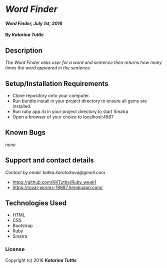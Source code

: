 # _Word Finder_

#### _Word Finder, July 1st, 2016_

#### By _**Katarina Tuttle**_

## Description

_The Word Finder asks user for a word and sentence then returns how many times the word appeared in the sentence_

## Setup/Installation Requirements

* Clone repository onto your computer.
* Run bundle install in your project directory to ensure all gems are installed.
* Run ruby app.rb in your project directory to start Sinatra
* Open a browser of your choice to localhost:4567

## Known Bugs

_none_

## Support and contact details

_Contact by email: katka.karolcikova@gmail.com_
* https://github.com/KKTuttle/Ruby_week1
* https://royal-worms-19887.herokuapp.com/

## Technologies Used

* HTML
* CSS
* Bootstrap
* Ruby
* Sinatra

### License

Copyright (c) 2016 **_Katarina Tuttle_**
